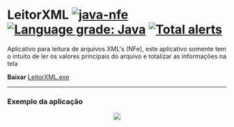 # LeitorXML [![java-nfe](https://img.shields.io/badge/java--nfe-4.00.14-blue)](https://mvnrepository.com/artifact/br.com.swconsultoria/java-nfe/4.00.14) [![Language grade: Java](https://img.shields.io/lgtm/grade/java/g/rodrigocananea/LeitorXML.svg?logo=lgtm&logoWidth=18)](https://lgtm.com/projects/g/rodrigocananea/LeitorXML/context:java) [![Total alerts](https://img.shields.io/lgtm/alerts/g/rodrigocananea/LeitorXML.svg?logo=lgtm&logoWidth=18)](https://lgtm.com/projects/g/rodrigocananea/LeitorXML/alerts/)
Aplicativo para leitura de arquivos XML's (NFe), este aplicativo somente tem o intuito de ler os valores principais do arquivo e totalizar as informações na tela

**Baixar** [LeitorXML.exe](https://github.com/rodrigocananea/LeitorXML/raw/master/LeitorXML.exe)

---

### **Exemplo da aplicação**

<p align="center">
 <img src="https://github.com/rodrigocananea/LeitorXML/blob/master/leitorXML-example.gif" />
</p>
